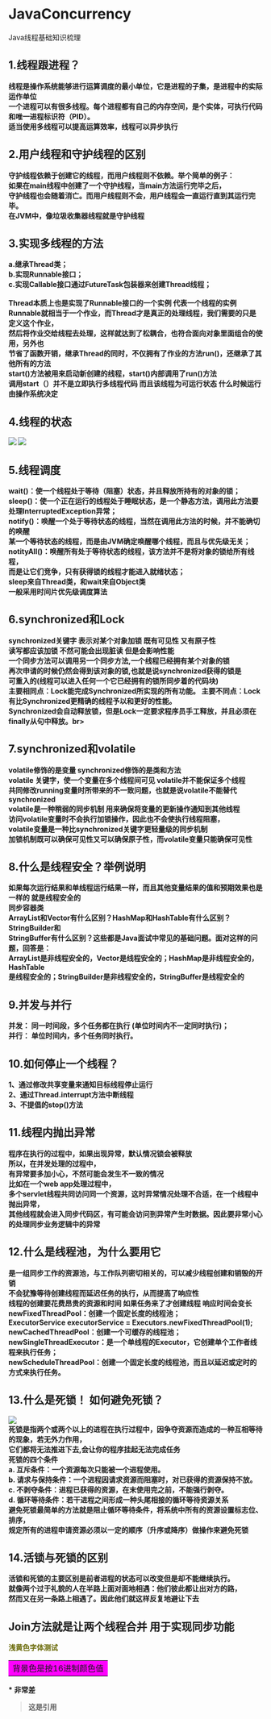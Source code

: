 # JavaConcurrency
Java线程基础知识梳理

## 1.线程跟进程？<b/><br>
线程是操作系统能够进行运算调度的最小单位，它是进程的子集，是进程中的实际运作单位<br>
一个进程可以有很多线程。每个进程都有自己的内存空间，是个实体，可执行代码和唯一进程标识符（PID）。 <br>
适当使用多线程可以提高运算效率，线程可以异步执行<br>
## 2.用户线程和守护线程的区别<br>
守护线程依赖于创建它的线程，而用户线程则不依赖。举个简单的例子：<br>
如果在main线程中创建了一个守护线程，当main方法运行完毕之后，<br>
守护线程也会随着消亡。而用户线程则不会，用户线程会一直运行直到其运行完毕。<br>
在JVM中，像垃圾收集器线程就是守护线程<br>
## 3.实现多线程的方法<br>
a.继承Thread类；<br>
b.实现Runnable接口；<br>
c.实现Callable接口通过FutureTask包装器来创建Thread线程；<br><br>
Thread本质上也是实现了Runnable接口的一个实例 代表一个线程的实例<br>
Runnable就相当于一个作业，而Thread才是真正的处理线程，我们需要的只是定义这个作业，<br>
然后将作业交给线程去处理，这样就达到了松耦合，也符合面向对象里面组合的使用，另外也<br>
节省了函数开销，继承Thread的同时，不仅拥有了作业的方法run()，还继承了其他所有的方法<br>
start()方法被用来启动新创建的线程，start()内部调用了run()方法<br>
调用start（）并不是立即执行多线程代码 而且该线程为可运行状态 什么时候运行由操作系统决定
## 4.线程的状态<br>
  <img src="img/线程状态.png">
   <img src="img/02.png">
   
## 5.线程调度
wait()：使一个线程处于等待（阻塞）状态，并且释放所持有的对象的锁；<br>
sleep()：使一个正在运行的线程处于睡眠状态，是一个静态方法，调用此方法要处理InterruptedException异常；<br>
notify()：唤醒一个处于等待状态的线程，当然在调用此方法的时候，并不能确切的唤醒<br>
某一个等待状态的线程，而是由JVM确定唤醒哪个线程，而且与优先级无关；<br>
notityAll()：唤醒所有处于等待状态的线程，该方法并不是将对象的锁给所有线程，<br>
而是让它们竞争，只有获得锁的线程才能进入就绪状态；<br>
sleep来自Thread类，和wait来自Object类<br>
一般采用时间片优先级调度算法<br>
## 6.synchronized和Lock<br>

synchronized关键字 表示对某个对象加锁 既有可见性 又有原子性<br>
读写都应该加锁  不然可能会出现脏读  但是会影响性能<br>
一个同步方法可以调用另一个同步方法,一个线程已经拥有某个对象的锁<br>
再次申请的时候仍然会得到该对象的锁,也就是说synchronized获得的锁是<br>
可重入的(线程可以进入任何一个它已经拥有的锁所同步着的代码块)<br>
主要相同点：Lock能完成Synchronized所实现的所有功能。
主要不同点：Lock有比Synchronized更精确的线程予以和更好的性能。<br>
Synchronized会自动释放锁，但是Lock一定要求程序员手工释放，并且必须在finally从句中释放。br>
## 7.synchronized和volatile<br>
volatile修饰的是变量 synchronized修饰的是类和方法<br>
volatile 关键字，使一个变量在多个线程间可见 volatile并不能保证多个线程<br>
共同修改running变量时所带来的不一致问题，也就是说volatile不能替代synchronized<br>
volatile是一种稍弱的同步机制 用来确保将变量的更新操作通知到其他线程<br>
访问volatile变量时不会执行加锁操作，因此也不会使执行线程阻塞，<br>
volatile变量是一种比synchronized关键字更轻量级的同步机制<br>
加锁机制既可以确保可见性又可以确保原子性，而volatile变量只能确保可见性<br>

## 8.什么是线程安全？举例说明<br>
如果每次运行结果和单线程运行结果一样，而且其他变量结果的值和预期效果也是一样的
就是线程安全的<br>
同步容器类<br>
ArrayList和Vector有什么区别？HashMap和HashTable有什么区别？StringBuilder和<br>
StringBuffer有什么区别？这些都是Java面试中常见的基础问题。面对这样的问题，回答是：<br>
ArrayList是非线程安全的，Vector是线程安全的；HashMap是非线程安全的，HashTable<br>
是线程安全的；StringBuilder是非线程安全的，StringBuffer是线程安全的<br>
## 9.并发与并行<br>

并发： 同一时间段，多个任务都在执行 (单位时间内不一定同时执行)；<br>
并行： 单位时间内，多个任务同时执行。<br>
## 10.如何停止一个线程？<br>
1、通过修改共享变量来通知目标线程停止运行<br>
2、通过Thread.interrupt方法中断线程<br>
3、不提倡的stop()方法<br>
## 11.线程内抛出异常<br>
 程序在执行的过程中，如果出现异常，默认情况锁会被释放<br>所以，在并发处理的过程中，<br>
 有异常要多加小心，不然可能会发生不一致的情况<br> 比如在一个web app处理过程中，<br>
 多个servlet线程共同访问同一个资源，这时异常情况处理不合适，在一个线程中抛出异常，<br>
 其他线程就会进入同步代码区，有可能会访问到异常产生时数据。因此要非常小心的处理同步业务逻辑中的异常<br>
 ## 12.什么是线程池，为什么要用它<br>
 是一组同步工作的资源池，与工作队列密切相关的，可以减少线程创建和销毁的开销<br>
 不会犹豫等待创建线程而延迟任务的执行，从而提高了响应性<br>
 线程的创建要花费昂贵的资源和时间 如果任务来了才创建线程 响应时间会变长<br>
 newFixedThreadPool：创建一个固定长度的线程池；<br>
 ExecutorService executorService = Executors.newFixedThreadPool(1);<br>
 newCachedThreadPool：创建一个可缓存的线程池；<br>
 newSingleThreadExecutor：是一个单线程的Executor，它创建单个工作者线程来执行任务；<br>
 newScheduleThreadPool：创建一个固定长度的线程池，而且以延迟或定时的方式来执行任务。<br>
 ## 13.什么是死锁！ 如何避免死锁？
 <img src="img/02.jpeg"><br>
 死锁是指两个或两个以上的进程在执行过程中，因争夺资源而造成的一种互相等待的现象，若无外力作用，<br>
 它们都将无法推进下去,会让你的程序挂起无法完成任务<br>
 死锁的四个条件<br>
a. 互斥条件：一个资源每次只能被一个进程使用。<br>
b. 请求与保持条件：一个进程因请求资源而阻塞时，对已获得的资源保持不放。<br>
c. 不剥夺条件：进程已获得的资源，在末使用完之前，不能强行剥夺。<br>
d. 循环等待条件：若干进程之间形成一种头尾相接的循环等待资源关系<br>
避免死锁最简单的方法就是阻止循环等待条件，将系统中所有的资源设置标志位、排序，<br>
规定所有的进程申请资源必须以一定的顺序（升序或降序）做操作来避免死锁<br>

## 14.活锁与死锁的区别<br>
活锁和死锁的主要区别是前者进程的状态可以改变但是却不能继续执行。<br>
就像两个过于礼貌的人在半路上面对面地相遇：他们彼此都让出对方的路，<br>
然而又在另一条路上相遇了。因此他们就这样反复地避让下去<br>
         
## Join方法就是让两个线程合并 用于实现同步功能
<font color="#666600">浅黄色字体测试</font>
<table><tr><td bgcolor=#FF00FF>背景色是按16进制颜色值 </td></tr></table>
* 非常差  

>这是引用  

                  